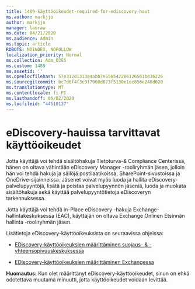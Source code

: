 ```yaml
---
title: 1489-käyttöoikeudet-required-for-ediscovery-haut
ms.author: markjjo
author: markjjo
manager: lauraw
ms.date: 04/21/2020
ms.audience: Admin
ms.topic: article
ROBOTS: NOINDEX, NOFOLLOW
localization_priority: Normal
ms.collection: Adm_O365
ms.custom: 1489
ms.assetid: ''
ms.openlocfilehash: 57e312d1313e4abb7e556542286126561b836226
ms.sourcegitcommit: bc7d6f4f3c9f7060d073f5130e1ec856e248d020
ms.translationtype: MT
ms.contentlocale: fi-FI
ms.lasthandoff: 06/02/2020
ms.locfileid: "44510137"
---
```

# <a name="permissions-required-for-ediscovery-searches"></a>eDiscovery-hauissa tarvittavat käyttöoikeudet

Jotta käyttäjä voi tehdä sisältöhakuja Tietoturva-& Compliance Centerissä, hänen on oltava vähintään eDiscovery Manager -rooliryhmän jäsen, jolloin hän voi tehdä hakuja ja säilöjä postilaatikoissa, SharePoint-sivustoissa ja OneDrive-sijainneissa. Jäsenet voivat myös luoda ja hallita eDiscovery-palvelupyyntöjä, lisätä ja poistaa palvelupyynnön jäseniä, luoda ja muokata sisältöhakuja sekä käyttää palvelupyyntötietoja eDiscoveryn tarkennuksessa.

Jotta käyttäjä voi tehdä in-Place eDiscovery -hakuja Exchange-hallintakeskuksessa (EAC), käyttäjän on oltava Exchange Onlinen Etsinnän hallinta -rooliryhmän jäsen.

Lisätietoja eDiscovery-käyttöoikeuksista on seuraavissa ohjeissa: 

- [EDiscovery-käyttöoikeuksien määrittäminen suojaus- & -yhteensopivuuskeskuksessa](https://docs.microsoft.com/microsoft-365/compliance/assign-ediscovery-permissions)

- [EDiscovery-käyttöoikeuksien määrittäminen Exchangessa](https://docs.microsoft.com/exchange/security-and-compliance/in-place-ediscovery/assign-ediscovery-permissions)

**Huomautus:** Kun olet määrittänyt eDiscovery-käyttöoikeudet, sinun on ehkä odotettava muutama minuutti, jotta käyttöoikeudet voidaan levittää.
